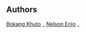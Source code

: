 ## Authors

[Bokang Khuto](bokangshogole45@gmail.com)
_
[Nelson Erijo](https://github.com/Hovixen/)
_

